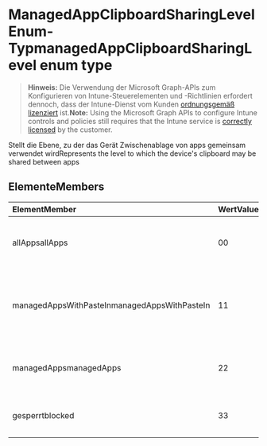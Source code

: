 # <a name="managedappclipboardsharinglevel-enum-type"></a><span data-ttu-id="0d37b-101">ManagedAppClipboardSharingLevel Enum-Typ</span><span class="sxs-lookup"><span data-stu-id="0d37b-101">managedAppClipboardSharingLevel enum type</span></span>

> <span data-ttu-id="0d37b-102">**Hinweis:** Die Verwendung der Microsoft Graph-APIs zum Konfigurieren von Intune-Steuerelementen und -Richtlinien erfordert dennoch, dass der Intune-Dienst vom Kunden [ordnungsgemäß lizenziert](https://go.microsoft.com/fwlink/?linkid=839381) ist.</span><span class="sxs-lookup"><span data-stu-id="0d37b-102">**Note:** Using the Microsoft Graph APIs to configure Intune controls and policies still requires that the Intune service is [correctly licensed](https://go.microsoft.com/fwlink/?linkid=839381) by the customer.</span></span>

<span data-ttu-id="0d37b-103">Stellt die Ebene, zu der das Gerät Zwischenablage von apps gemeinsam verwendet wird</span><span class="sxs-lookup"><span data-stu-id="0d37b-103">Represents the level to which the device's clipboard may be shared between apps</span></span>
## <a name="members"></a><span data-ttu-id="0d37b-104">Elemente</span><span class="sxs-lookup"><span data-stu-id="0d37b-104">Members</span></span>
|<span data-ttu-id="0d37b-105">Element</span><span class="sxs-lookup"><span data-stu-id="0d37b-105">Member</span></span>|<span data-ttu-id="0d37b-106">Wert</span><span class="sxs-lookup"><span data-stu-id="0d37b-106">Value</span></span>|<span data-ttu-id="0d37b-107">Beschreibung</span><span class="sxs-lookup"><span data-stu-id="0d37b-107">Description</span></span>|
|:---|:---|:---|
|<span data-ttu-id="0d37b-108">allApps</span><span class="sxs-lookup"><span data-stu-id="0d37b-108">allApps</span></span>|<span data-ttu-id="0d37b-109">0</span><span class="sxs-lookup"><span data-stu-id="0d37b-109">0</span></span>|<span data-ttu-id="0d37b-110">Freigabe zwischen alle apps, verwaltete oder nicht zulässig</span><span class="sxs-lookup"><span data-stu-id="0d37b-110">Sharing is allowed between all apps, managed or not</span></span>|
|<span data-ttu-id="0d37b-111">managedAppsWithPasteIn</span><span class="sxs-lookup"><span data-stu-id="0d37b-111">managedAppsWithPasteIn</span></span>|<span data-ttu-id="0d37b-112">1</span><span class="sxs-lookup"><span data-stu-id="0d37b-112">1</span></span>|<span data-ttu-id="0d37b-113">Freigabe ist zulässig zwischen alle verwalteten apps mit Einfügen in aktiviert</span><span class="sxs-lookup"><span data-stu-id="0d37b-113">Sharing is allowed between all managed apps with paste in enabled</span></span>|
|<span data-ttu-id="0d37b-114">managedApps</span><span class="sxs-lookup"><span data-stu-id="0d37b-114">managedApps</span></span>|<span data-ttu-id="0d37b-115">2</span><span class="sxs-lookup"><span data-stu-id="0d37b-115">2</span></span>|<span data-ttu-id="0d37b-116">Freigabe ist zwischen alle verwalteten apps zulässig.</span><span class="sxs-lookup"><span data-stu-id="0d37b-116">Sharing is allowed between all managed apps</span></span>|
|<span data-ttu-id="0d37b-117">gesperrt</span><span class="sxs-lookup"><span data-stu-id="0d37b-117">blocked</span></span>|<span data-ttu-id="0d37b-118">3</span><span class="sxs-lookup"><span data-stu-id="0d37b-118">3</span></span>|<span data-ttu-id="0d37b-119">Freigabe von zwischen apps ist deaktiviert.</span><span class="sxs-lookup"><span data-stu-id="0d37b-119">Sharing between apps is disabled</span></span>|



